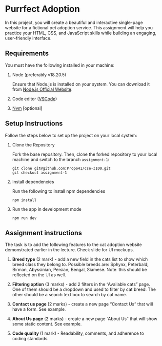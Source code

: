 # Purrfect Adoption

In this project, you will create a beautiful and interactive single-page website for a fictional pet adoption service. This assignment will help you practice your HTML, CSS, and JavaScript skills while building an engaging, user-friendly interface.

## Requirements

You must have the following installed in your machine: 

1. Node (preferably v18.20.5)

    Ensure that Node.js is installed on your system. You can download it from [Node.js Official Website](https://nodejs.org/en/download/package-manager).

2. Code editor ([VSCode](https://code.visualstudio.com/docs/?dv=win64user))

3. [Nvm](https://github.com/coreybutler/nvm-windows/releases/download/1.1.9/nvm-setup.exe) [optional]


## Setup Instructions
Follow the steps below to set up the project on your local system:

1. Clone the Repository

    Fork the base repository. Then, clone the forked repository to your local machine and switch to the branch `assignment-1`:

    ```
    git clone git@github.com:Propo41/cse-3100.git
    git checkout assignment-1
    ```

2. Install dependencies

    Run the following to install npm dependencies

    ```
    npm install
    ```

3. Run the app in development mode

    ```
    npm run dev
    ```

## Assignment instructions

The task is to add the following features to the cat adoption website demonstrated earlier in the lecture. Check slide for UI mockups.

1. **Breed type** (2 mark) - add a new field in the cats list to show which breed class they belong to. Possible breeds are: Sphynx, Peterbald, Birman, Abyssinian, Persian, Bengal, Siamese. Note: this should be reflected on the UI as well.

2. **Filtering option** (3 marks) - add 2 filters in the “Available cats” page. One of them should be a dropdown and used to filter by cat breed. The other should be a search text box to search by cat name.

3. **Contact us page** (2 marks) - create a new page “Contact Us” that will have a form. See example.

4. **About Us page** (2 marks) - create a new page “About Us” that will show some static content. See example.

5. **Code quality** (1 mark) - Readability, comments, and adherence to coding standards


